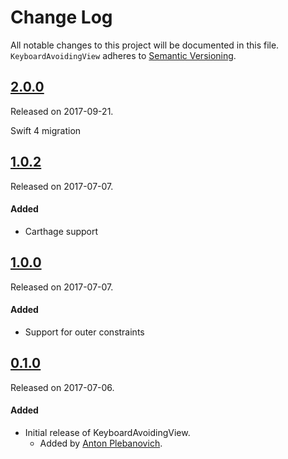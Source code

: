 # Change Log
All notable changes to this project will be documented in this file.
`KeyboardAvoidingView` adheres to [Semantic Versioning](http://semver.org/).

## [2.0.0](https://github.com/APUtils/KeyboardAvoidingView/releases/tag/2.0.0)
Released on 2017-09-21.

Swift 4 migration


## [1.0.2](https://github.com/APUtils/KeyboardAvoidingView/releases/tag/1.0.2)
Released on 2017-07-07.

#### Added
- Carthage support


## [1.0.0](https://github.com/APUtils/KeyboardAvoidingView/releases/tag/1.0.0)
Released on 2017-07-07.

#### Added
- Support for outer constraints
  

## [0.1.0](https://github.com/APUtils/KeyboardAvoidingView/releases/tag/0.1.0)
Released on 2017-07-06.

#### Added
- Initial release of KeyboardAvoidingView.
  - Added by [Anton Plebanovich](https://github.com/anton-plebanovich).
